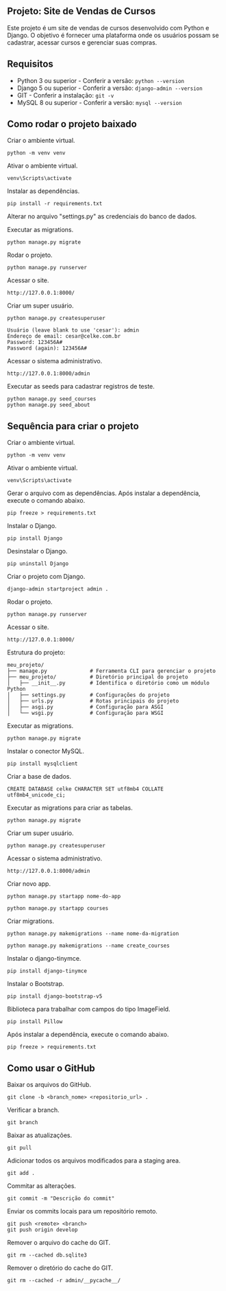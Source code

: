 ## Projeto: Site de Vendas de Cursos

Este projeto é um site de vendas de cursos desenvolvido com Python e Django. O objetivo é fornecer uma plataforma onde os usuários possam se cadastrar, acessar cursos e gerenciar suas compras.

## Requisitos

* Python 3 ou superior - Conferir a versão: `python --version`
* Django 5 ou superior - Conferir a versão: `django-admin --version`
* GIT - Conferir a instalação: `git -v`
* MySQL 8 ou superior - Conferir a versão: `mysql --version`

## Como rodar o projeto baixado

Criar o ambiente virtual.
```
python -m venv venv
```

Ativar o ambiente virtual.
```
venv\Scripts\activate
```

Instalar as dependências.
```
pip install -r requirements.txt
```

Alterar no arquivo "settings.py" as credenciais do banco de dados.

Executar as migrations.
```
python manage.py migrate
```

Rodar o projeto.
```
python manage.py runserver
```

Acessar o site.
```
http://127.0.0.1:8000/
```

Criar um super usuário.
```
python manage.py createsuperuser
```
```
Usuário (leave blank to use 'cesar'): admin
Endereço de email: cesar@celke.com.br
Password: 123456A#
Password (again): 123456A#
```

Acessar o sistema administrativo.
```
http://127.0.0.1:8000/admin
```

Executar as seeds para cadastrar registros de teste.
```
python manage.py seed_courses
python manage.py seed_about
```

## Sequência para criar o projeto

Criar o ambiente virtual.
```
python -m venv venv
```

Ativar o ambiente virtual.
```
venv\Scripts\activate
```

Gerar o arquivo com as dependências.
Após instalar a dependência, execute o comando abaixo.
```
pip freeze > requirements.txt
```

Instalar o Django.
```
pip install Django
```

Desinstalar o Django.
```
pip uninstall Django
```

Criar o projeto com Django.
```
django-admin startproject admin .
```

Rodar o projeto.
```
python manage.py runserver
```

Acessar o site.
```
http://127.0.0.1:8000/
```

Estrutura do projeto:
```
meu_projeto/
├── manage.py              # Ferramenta CLI para gerenciar o projeto
├── meu_projeto/           # Diretório principal do projeto
│   ├── __init__.py        # Identifica o diretório como um módulo Python
│   ├── settings.py        # Configurações do projeto
│   ├── urls.py            # Rotas principais do projeto
│   ├── asgi.py            # Configuração para ASGI
│   └── wsgi.py            # Configuração para WSGI
```

Executar as migrations.
```
python manage.py migrate
```

Instalar o conector MySQL.
```
pip install mysqlclient
```

Criar a base de dados.
```
CREATE DATABASE celke CHARACTER SET utf8mb4 COLLATE utf8mb4_unicode_ci;
```

Executar as migrations para criar as tabelas.
```
python manage.py migrate
```

Criar um super usuário.
```
python manage.py createsuperuser
```

Acessar o sistema administrativo.
```
http://127.0.0.1:8000/admin
```

Criar novo app.
```
python manage.py startapp nome-do-app
```
```
python manage.py startapp courses
```

Criar migrations.
```
python manage.py makemigrations --name nome-da-migration
```
```
python manage.py makemigrations --name create_courses
```

Instalar o django-tinymce.
```
pip install django-tinymce
```

Instalar o Bootstrap.
```
pip install django-bootstrap-v5
```

Biblioteca para trabalhar com campos do tipo ImageField.
```
pip install Pillow
```

Após instalar a dependência, execute o comando abaixo.
```
pip freeze > requirements.txt
```

## Como usar o GitHub

Baixar os arquivos do GitHub.
```
git clone -b <branch_nome> <repositorio_url> .
```

Verificar a branch.
```
git branch
```

Baixar as atualizações.
```
git pull
```

Adicionar todos os arquivos modificados para a staging area.
```
git add .
```

Commitar as alterações.
```
git commit -m "Descrição do commit"
```

Enviar os commits locais para um repositório remoto.
```
git push <remote> <branch>
git push origin develop
```

Remover o arquivo do cache do GIT.
```
git rm --cached db.sqlite3
```

Remover o diretório do cache do GIT.
```
git rm --cached -r admin/__pycache__/
```